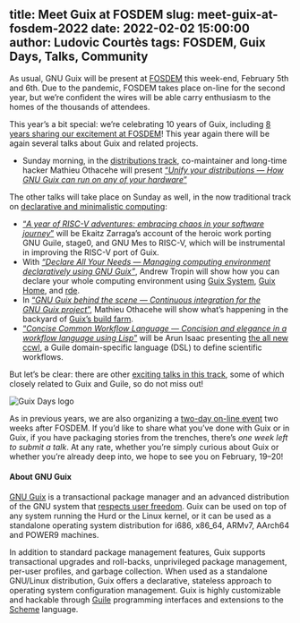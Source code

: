 title: Meet Guix at FOSDEM
slug: meet-guix-at-fosdem-2022
date: 2022-02-02 15:00:00
author: Ludovic Courtès
tags: FOSDEM, Guix Days, Talks, Community
---

As usual, GNU Guix will be present at [FOSDEM](https://fosdem.org/2022/)
this week-end, February 5th and 6th.  Due to the pandemic, FOSDEM takes
place on-line for the second year, but we’re confident the wires will be
able carry enthusiasm to the homes of the thousands of attendees.

This year’s a bit special: we’re celebrating 10 years of Guix, including
[8 years sharing our excitement at
FOSDEM](https://guix.gnu.org/en/blog/tags/fosdem/)!  This year again
there will be again several talks about Guix and related projects.

  - Sunday morning, in the [distributions
    track](https://fosdem.org/2022/schedule/track/distributions/),
    co-maintainer and long-time hacker Mathieu Othacehe will present
    [“_Unify your distributions — How GNU Guix can run on any of your
    hardware_”](https://fosdem.org/2022/schedule/event/unify_your_distributions/)

The other talks will take place on Sunday as well, in the now
traditional track on [declarative and minimalistic
computing](https://fosdem.org/2022/schedule/track/declarative_and_minimalistic_computing/):

  - [“_A year of RISC-V adventures: embracing chaos in your software
    journey_”](https://fosdem.org/2022/schedule/event/riscvadventures/)
    will be Ekaitz Zarraga’s account of the heroic work porting
    GNU Guile, stage0, and GNU Mes to RISC-V, which will be instrumental
    in improving the RISC-V port of Guix.
  - With [_“Declare All Your Needs — Managing computing environment
    declaratively using
    GNU Guix”_](https://fosdem.org/2022/schedule/event/guixdeclare/),
    Andrew Tropin will show how you can declare your whole computing
    environment using [Guix
    System](https://guix.gnu.org/manual/devel/en/html_node/System-Configuration.html),
    [Guix
    Home](https://guix.gnu.org/manual/devel/en/html_node/Home-Configuration.html),
    and [rde](https://git.sr.ht/~abcdw/rde/).
  - In [“_GNU Guix behind the scene — Continuous integration for the
    GNU Guix
    project_”](https://fosdem.org/2022/schedule/event/gnuguixci/),
    Mathieu Othacehe will show what’s happening in the backyard of
    [Guix’s build farm](https://ci.guix.gnu.org).
  - [“_Concise Common Workflow Language — Concision and elegance in a
    workflow language using
    Lisp_”](https://fosdem.org/2022/schedule/event/commonworkflowlang/)
    will be Arun Isaac presenting [the all new
    ccwl](https://fosdem.org/2022/schedule/event/commonworkflowlang/), a
    Guile domain-specific language (DSL) to define scientific workflows.

But let’s be clear: there are other [exciting talks in this
track](https://fosdem.org/2022/schedule/track/declarative_and_minimalistic_computing/),
some of which closely related to Guix and Guile, so do not miss out!

![Guix Days logo](/static/blog/img/Guix-Days-online-2022.png)

As in previous years, we are also organizing a [two-day on-line
event](https://guix.gnu.org/en/blog/2022/online-guix-days-2022-announcement-1/)
two weeks after FOSDEM.  If you’d like to share what you’ve done with
Guix or in Guix, if you have packaging stories from the trenches,
there’s *one week left to submit a talk*.  At any rate, whether you’re
simply curious about Guix or whether you’re already deep into, we hope
to see you on February, 19–20!

#### About GNU Guix

[GNU Guix](https://guix.gnu.org) is a transactional package manager and
an advanced distribution of the GNU system that [respects user
freedom](https://www.gnu.org/distros/free-system-distribution-guidelines.html).
Guix can be used on top of any system running the Hurd or the Linux
kernel, or it can be used as a standalone operating system distribution
for i686, x86_64, ARMv7, AArch64 and POWER9 machines.

In addition to standard package management features, Guix supports
transactional upgrades and roll-backs, unprivileged package management,
per-user profiles, and garbage collection.  When used as a standalone
GNU/Linux distribution, Guix offers a declarative, stateless approach to
operating system configuration management.  Guix is highly customizable
and hackable through [Guile](https://www.gnu.org/software/guile)
programming interfaces and extensions to the
[Scheme](http://schemers.org) language.
